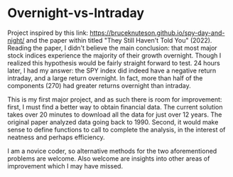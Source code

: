 # Overnight-vs-Intraday

Project inspired by this link: https://bruceknuteson.github.io/spy-day-and-night/ and the paper within titled "They Still Haven't Told You" (2022). Reading the paper, I didn't believe the main conclusion: that most major stock indices experience the majority of their growth overnight. Though I realized this hypothesis would be fairly straight forward to test. 24 hours later, I had my answer: the SPY index did indeed have a negative return intraday, and a large return overnight. In fact, more than half of the components (270) had greater returns overnight than intraday.

This is my first major project, and as such there is room for improvement: first, I must find a better way to obtain financial data. The current solution takes over 20 minutes to download all the data for just over 12 years. The original paper analyzed data going back to 1990. Second, it would make sense to define functions to call to complete the analysis, in the interest of neatness and perhaps efficiency.

I am a novice coder, so alternative methods for the two aforementioned problems are welcome. Also welcome are insights into other areas of improvement which I may have missed.
